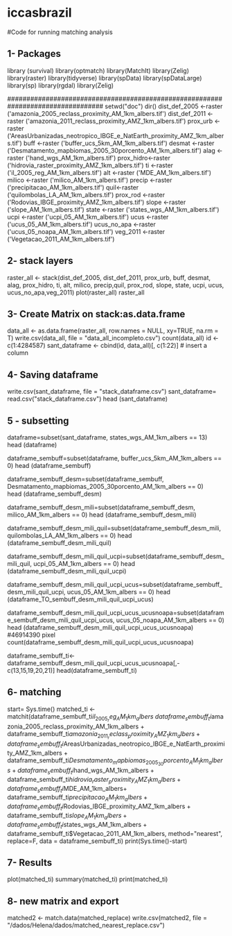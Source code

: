 # iccasbrazil
#Code for running matching analysis

## 1- Packages
library (survival)
library(optmatch)
library(MatchIt)
library(Zelig)
library(raster)
library(tidyverse)
library(spData)
library(spDataLarge)
library(sp)
library(rgdal)
library(Zelig)  

#################################################################################
setwd("doc")
dir()
dist_def_2005 <-raster ('amazonia_2005_reclass_proximity_AM_1km_albers.tif')
dist_def_2011 <-raster ('amazonia_2011_reclass_proximity_AMZ_1km_albers.tif')
prox_urb <-raster ('AreasUrbanizadas_neotropico_IBGE_e_NatEarth_proximity_AMZ_1km_albers.tif')
buff <-raster ('buffer_ucs_5km_AM_1km_albers.tif')
desmat <-raster ('Desmatamento_mapbiomas_2005_30porcento_AM_1km_albers.tif')
alag <-raster ('hand_wgs_AM_1km_albers.tif')
prox_hidro<-raster ('hidrovia_raster_proximity_AMZ_1km_albers.tif')
ti <-raster ('il_2005_reg_AM_1km_albers.tif')
alt <-raster ('MDE_AM_1km_albers.tif')
milico <-raster ('milico_AM_1km_albers.tif')
precip <-raster ('precipitacao_AM_1km_albers.tif')
quil<-raster ('quilombolas_LA_AM_1km_albers.tif')
prox_rod <-raster ('Rodovias_IBGE_proximity_AMZ_1km_albers.tif')
slope <-raster ('slope_AM_1km_albers.tif')
state <-raster ('states_wgs_AM_1km_albers.tif')
ucpi <-raster ('ucpi_05_AM_1km_albers.tif')
ucus <-raster ('ucus_05_AM_1km_albers.tif')
ucus_no_apa <-raster ('ucus_05_noapa_AM_1km_albers.tif')
veg_2011 <-raster ('Vegetacao_2011_AM_1km_albers.tif')


## 2- stack layers
raster_all <- stack(dist_def_2005, dist_def_2011, prox_urb, buff, desmat, alag, prox_hidro,
                    ti, alt, milico, precip,quil, prox_rod, slope, state, ucpi,
                    ucus, ucus_no_apa,veg_2011)
plot(raster_all)
raster_all                  

## 3- Create Matrix on stack:as.data.frame
data_all <- as.data.frame(raster_all, row.names = NULL, xy=TRUE, na.rm = T)
write.csv(data_all, file = "data_all_incompleto.csv")
count(data_all)
id <- c(1:4284587) 
sant_dataframe <- cbind(id, data_all)[, c(1:22)] # insert a column

## 4- Saving dataframe
write.csv(sant_dataframe, file = "stack_dataframe.csv")
sant_dataframe= read.csv("stack_dataframe.csv")
head (sant_dataframe)

## 5 - subsetting
dataframe=subset(sant_dataframe, states_wgs_AM_1km_albers == 13)  
head (dataframe)

dataframe_sembuff=subset(dataframe, buffer_ucs_5km_AM_1km_albers == 0) 
head (dataframe_sembuff)

dataframe_sembuff_desm=subset(dataframe_sembuff, Desmatamento_mapbiomas_2005_30porcento_AM_1km_albers == 0)  
head (dataframe_sembuff_desm)

dataframe_sembuff_desm_mili=subset(dataframe_sembuff_desm, milico_AM_1km_albers == 0) 
head (dataframe_sembuff_desm_mili)

dataframe_sembuff_desm_mili_quil=subset(dataframe_sembuff_desm_mili, quilombolas_LA_AM_1km_albers == 0) 
head (dataframe_sembuff_desm_mili_quil)

dataframe_sembuff_desm_mili_quil_ucpi=subset(dataframe_sembuff_desm_mili_quil,  ucpi_05_AM_1km_albers == 0) 
head (dataframe_sembuff_desm_mili_quil_ucpi)

dataframe_sembuff_desm_mili_quil_ucpi_ucus=subset(dataframe_sembuff_desm_mili_quil_ucpi, ucus_05_AM_1km_albers == 0) 
head (dataframe_TO_sembuff_desm_mili_quil_ucpi_ucus)

dataframe_sembuff_desm_mili_quil_ucpi_ucus_ucusnoapa=subset(dataframe_sembuff_desm_mili_quil_ucpi_ucus, ucus_05_noapa_AM_1km_albers == 0) 
head (dataframe_sembuff_desm_mili_quil_ucpi_ucus_ucusnoapa)
#46914390 pixel
count(dataframe_sembuff_desm_mili_quil_ucpi_ucus_ucusnoapa)

dataframe_sembuff_ti<-dataframe_sembuff_desm_mili_quil_ucpi_ucus_ucusnoapa[,-c(13,15,19,20,21)]
head(dataframe_sembuff_ti)


## 6- matching 
start= Sys.time()
matched_ti <- matchit(dataframe_sembuff_ti$il_2005_reg_AM_1km_albers ~ dataframe_sembuff_ti$amazonia_2005_reclass_proximity_AM_1km_albers + 
                       dataframe_sembuff_ti$amazonia_2011_reclass_proximity_AMZ_1km_albers +
                       dataframe_sembuff_ti$AreasUrbanizadas_neotropico_IBGE_e_NatEarth_proximity_AMZ_1km_albers +
                       dataframe_sembuff_ti$Desmatamento_mapbiomas_2005_30porcento_AM_1km_albers + 
                       dataframe_sembuff_ti$hand_wgs_AM_1km_albers + 
                       dataframe_sembuff_ti$hidrovia_raster_proximity_AMZ_1km_albers+
                       dataframe_sembuff_ti$MDE_AM_1km_albers+
                       dataframe_sembuff_ti$precipitacao_AM_1km_albers + 
                       dataframe_sembuff_ti$Rodovias_IBGE_proximity_AMZ_1km_albers  + 
                       dataframe_sembuff_ti$slope_AM_1km_albers + 
                       dataframe_sembuff_ti$states_wgs_AM_1km_albers + 
                       dataframe_sembuff_ti$Vegetacao_2011_AM_1km_albers, 
                     method="nearest", replace=F, data = dataframe_sembuff_ti) 
print(Sys.time()-start)

## 7- Results 
plot(matched_ti)
summary(matched_ti)
print(matched_ti)

## 8- new matrix and export
matched2 <- match.data(matched_replace)
write.csv(matched2, file = "/dados/Helena/dados/matched_nearest_replace.csv")


